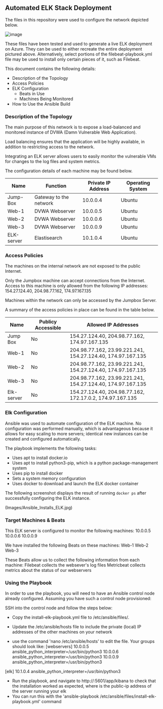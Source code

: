## Automated ELK Stack Deployment

The files in this repository were used to configure the network depicted below.

![image](https://github.com/[PaulFidika]/[Cybersecurity]/blob/[main]/Images/RedTeamNetwork.png?raw=true)

These files have been tested and used to generate a live ELK deployment on Azure. They can be used to either recreate the entire deployment pictured above. Alternatively, select portions of the filebeat-playbook.yml file may be used to install only certain pieces of it, such as Filebeat.

This document contains the following details:
- Description of the Topology
- Access Policies
- ELK Configuration
  - Beats in Use
  - Machines Being Monitored
- How to Use the Ansible Build


### Description of the Topology

The main purpose of this network is to expose a load-balanced and monitored instance of DVWA (Damn Vulnerable Web Application).

Load balancing ensures that the application will be highly available, in addition to restricting access to the network.

Integrating an ELK server allows users to easily monitor the vulnerable VMs for changes to the log files and system metrics.

The configuration details of each machine may be found below.

| Name       | Function               | Private IP Address | Operating System |
|------------|------------------------|--------------------|------------------|
| Jump-Box   | Gateway to the network | 10.0.0.4           | Ubuntu           |
| Web-1      | DVWA Webserver         | 10.0.0.5           | Ubuntu           |
| Web-2      | DVWA Webserver         | 10.0.0.6           | Ubuntu           |
| Web-3      | DVWA Webserver         | 10.0.0.9           | Ubuntu           |
| ELK-server | Elastisearch           | 10.1.0.4           | Ubuntu           |


### Access Policies

The machines on the internal network are not exposed to the public Internet. 

Only the Jumpbox machine can accept connections from the Internet. Access to this machine is only allowed from the following IP addresses:
154.27.124.40,
204.98.77.162,
174.97.167.135

Machines within the network can only be accessed by the Jumpbox Server.

A summary of the access policies in place can be found in the table below.

| Name       | Publicy Accessible | Allowed IP Addresses                                        |
|------------|--------------------|-------------------------------------------------------------|
| Jump Box   | No                 | 154.27.124.40, 204.98.77.162, 174.97.167.135                |
| Web-1      | No                 | 204.98.77.162, 23.99.221.241, 154.27.124.40, 174.97.167.135 |
| Web-2      | No                 | 204.98.77.162, 23.99.221.241, 154.27.124.40, 174.97.167.135 |
| Web-3      | No                 | 204.98.77.162, 23.99.221.241, 154.27.124.40, 174.97.167.135 |
| Elk-server | No                 | 154.27.124.40, 204.98.77.162, 172.17.0.2, 174.97.167.135    |


### Elk Configuration

Ansible was used to automate configuration of the ELK machine. No configuration was performed manually, which is advantageous because
it allows for easy scaling to more servers; identical new instances can be created and configured automatically.

The playbook implements the following tasks:
- Uses apt to install docker.io
- Uses apt to install python3-pip, which is a python package-management system
- Uses pip to install docker
- Sets a system memory configuration
- Uses docker to download and launch the ELK docker container

The following screenshot displays the result of running `docker ps` after successfully configuring the ELK instance.

(Images/Ansible_Installs_ELK.jpg)


### Target Machines & Beats
This ELK server is configured to monitor the following machines:
10.0.0.5
10.0.0.6
10.0.0.9

We have installed the following Beats on these machines:
Web-1
Web-2
Web-3

These Beats allow us to collect the following information from each machine:
Filebeat collects the websever's log files
Metricbeat collects metrics about the status of our webservers

### Using the Playbook
In order to use the playbook, you will need to have an Ansible control node already configured. Assuming you have such a control node provisioned: 

SSH into the control node and follow the steps below:
- Copy the install-elk-playbook.yml file to /etc/ansible/files/.

- Update the /etc/ansible/hosts file to include the private (local) IP addresses of the other machines on your network
- use the command 'nano /etc/ansible/hosts' to edit the file. Your groups should look like:
[webservers]
10.0.0.5 ansible_python_interpreter=/usr/bin/python3
10.0.0.6 ansible_python_interpreter=/usr/bin/python3
10.0.0.9 ansible_python_interpreter=/usr/bin/python3

[elk]
10.1.0.4 ansible_python_interpreter=/usr/bin/python3

- Run the playbook, and navigate to http://<ip address>:5601/app/kibana to check that the installation worked as expected,
where <ip address> is the public-ip address of the server running your elk
- You can run this with the 'ansible-playbook /etc/ansible/files/install-elk-playbook.yml' command

